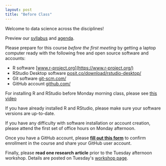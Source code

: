 ```yaml
---
layout: post
title: "Before Class"
---
```


Welcome to data science across the disciplines!

Preview our [syllabus]({{site.baseurl}}/syllabus.html) and [agenda]({{site.baseurl}}/agenda.html).

Please prepare for this course *before the first meeting* by getting a laptop computer ready with the following free and open source software and accounts:

- R software [www.r-project.org](https://www.r-project.org/)
- RStudio Desktop software [posit.co/download/rstudio-desktop/](https://posit.co/download/rstudio-desktop/)
- Git software [git-scm.com/](https://git-scm.com/)
- GitHub account [github.com/](https://github.com/)

For installing R and RStudio before Monday morning class, please see [this video](https://drive.google.com/file/d/1OicG9Vc3GOE15eN3AbJq4qEBZXWo9qf9/view)

If you have already installed R and RStudio, please make sure your software versions are up-to-date.

If you have any difficulty with software installation or account creation, please attend the first set of office hours on Monday afternoon.

Once you have a GitHub account, please **[fill out this form](https://forms.gle/4tWobsz8NEoCkasM7)** to confirm enrollment in the course and share your GitHub user account.

Finally, please **read one research article** prior to the Tuesday afternoon workshop. Details are posted on Tuesday's [workshop page]({{site.baseurl}}/2025/01/07/git-markdown).